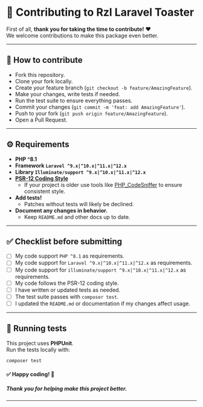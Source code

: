 # 🤝 Contributing to Rzl Laravel Toaster

First of all, **thank you for taking the time to contribute!** ❤️  
We welcome contributions to make this package even better.

---

## 🚀 How to contribute

- Fork this repository.
- Clone your fork locally.
- Create your feature branch (`git checkout -b feature/AmazingFeature`).
- Make your changes, write tests if needed.
- Run the test suite to ensure everything passes.
- Commit your changes (`git commit -m 'feat: add AmazingFeature'`).
- Push to your fork (`git push origin feature/AmazingFeature`).
- Open a Pull Request.

---

## ⚙️ Requirements

- **PHP ^8.1**
- **Framework `Laravel ^9.x|^10.x|^11.x|^12.x`**
- **Library `Illuminate/support ^9.x|^10.x|^11.x|^12.x`**
- **[PSR-12 Coding Style](https://www.php-fig.org/psr/psr-12/)**
  - If your project is older use tools like [PHP_CodeSniffer](https://github.com/squizlabs/PHP_CodeSniffer) to ensure consistent style.
- **Add tests!**
  - Patches without tests will likely be declined.
- **Document any changes in behavior.**
  - Keep `README.md` and other docs up to date.

---

## ✅ Checklist before submitting

- [ ] My code support `PHP ^8.1` as requirements.
- [ ] My code support for `Laravel ^9.x|^10.x|^11.x|^12.x` as requirements.
- [ ] My code support for `illuminate/support ^9.x|^10.x|^11.x|^12.x` as requirements.
- [ ] My code follows the PSR-12 coding style.
- [ ] I have written or updated tests as needed.
- [ ] The test suite passes with `composer test`.
- [ ] I updated the `README.md` or documentation if my changes affect usage.

---

## 🧪 Running tests

This project uses **PHPUnit**.  
Run the tests locally with:

```bash
composer test
```

#### **✅ Happy coding! 🚀**

##### **Thank you for helping make this project better.**

---
